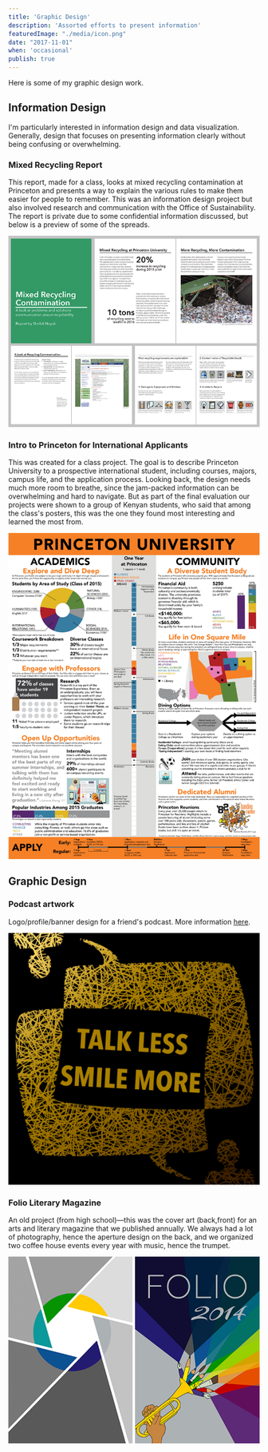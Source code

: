 ```yaml
---
title: 'Graphic Design'
description: 'Assorted efforts to present information'
featuredImage: "./media/icon.png"
date: "2017-11-01"
when: 'occasional'
publish: true
---
```


Here is some of my graphic design work.

## Information Design

I'm particularly interested in information design and data visualization. Generally, design that focuses on presenting information clearly without being confusing or overwhelming.

### Mixed Recycling Report

This report, made for a class, looks at mixed recycling contamination at Princeton and presents a way to explain the various rules to make them easier for people to remember. This was an information design project but also involved research and communication with the Office of Sustainability. The report is private due to some confidential information discussed, but below is a preview of some of the spreads.

![mixed recycling](./media/recycling-all.png)

### Intro to Princeton for International Applicants

This was created for a class project. The goal is to describe Princeton University to a prospective international student, including courses, majors, campus life, and the application process. Looking back, the design needs much more room to breathe, since the jam-packed information can be overwhelming and hard to navigate. But as part of the final evaluation our projects were shown to a group of Kenyan students, who said that among the class's posters, this was the one they found most interesting and learned the most from.

![princeton guide](./media/princeton.jpg)

## Graphic Design

### Podcast artwork

Logo/profile/banner design for a friend's podcast. More information [here](/pages/projects/collabs/post/).

![podcast artwork](./media/pod-art.png)

### Folio Literary Magazine

An old project (from high school)—this was the cover art (back,front) for an arts and literary magazine that we published annually. We always had a lot of photography, hence the aperture design on the back, and we organized two coffee house events every year with music, hence the trumpet.

![folio magazine cover](./media/folio.png)
